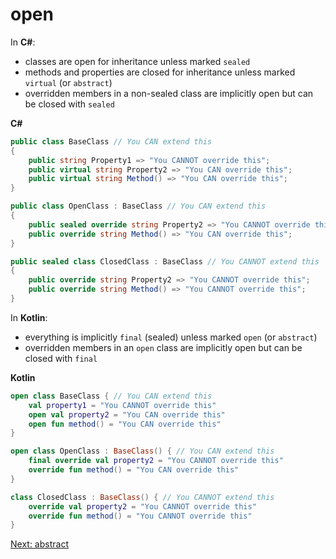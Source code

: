 # open
In **C#**:
* classes are open for inheritance unless marked `sealed`
* methods and properties are closed for inheritance unless marked `virtual` (or `abstract`)
* overridden members in a non-sealed class are implicitly open but can be closed with `sealed`

**C#**
```csharp
public class BaseClass // You CAN extend this
{
    public string Property1 => "You CANNOT override this";
    public virtual string Property2 => "You CAN override this";
    public virtual string Method() => "You CAN override this";
}

public class OpenClass : BaseClass // You CAN extend this
{
    public sealed override string Property2 => "You CANNOT override this";
    public override string Method() => "You CAN override this";
}

public sealed class ClosedClass : BaseClass // You CANNOT extend this
{
    public override string Property2 => "You CANNOT override this";
    public override string Method() => "You CANNOT override this";
}
```

In **Kotlin**:
* everything is implicitly `final` (sealed) unless marked `open` (or `abstract`)
* overridden members in an `open` class are implicitly open but can be closed with `final`

**Kotlin**
```kotlin
open class BaseClass { // You CAN extend this
    val property1 = "You CANNOT override this"
    open val property2 = "You CAN override this"
    open fun method() = "You CAN override this"
}

open class OpenClass : BaseClass() { // You CAN extend this
    final override val property2 = "You CANNOT override this"
    override fun method() = "You CAN override this"
}

class ClosedClass : BaseClass() { // You CANNOT extend this
    override val property2 = "You CANNOT override this"
    override fun method() = "You CANNOT override this"
}
```

[Next: abstract](03-07-abstract.md)
